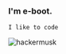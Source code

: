 ### I'm **e-boot.**

`
I like to code
`

![hackermusk](
https://i.kym-cdn.com/photos/images/original/001/411/853/c81.png)
